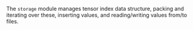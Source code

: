 The `storage` module manages tensor index data structure, packing and iterating
over these, inserting values, and reading/writing values from/to files.
